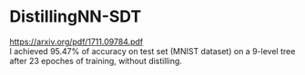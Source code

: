 # DistillingNN-SDT
https://arxiv.org/pdf/1711.09784.pdf <br/>
I achieved 95.47% of accuracy on test set (MNIST dataset) on a 9-level tree after 23 epoches of training, without distilling.

